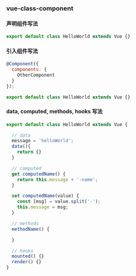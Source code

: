 ### vue-class-component

#### 声明组件写法
``` javascript
export default class HelloWorld extends Vue {}
```

#### 引入组件写法

```javascript
@Component({
  components: {
    OtherComponent
  }
});

export default class HelloWorld extends Vue {}
```

#### data, computed, methods, hooks 写法

``` javascript
export default class HelloWorld extends Vue {

  // data
  message = 'helloWorld';
  data(){
    return {}
  }

  // computed
  get computedName() {
    return this.message + '-name';
  }

  set computedName(value) {
    const [msg] = value.split('-');
    this.message = msg;
  }

  // methods
  methodName() {

  }

  // hooks
  mounted() {}
  render() {}
}
```

